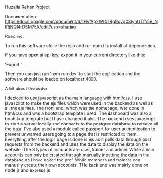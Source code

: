Huzaifa Rehan
Project 

Documentation: https://docs.google.com/document/d/1HvfAp2Wf0eBg9uygC3IyhUTfA5e_NIRjNQf4rD5M75A/edit?usp=sharing 

Read me:

To run this software clone the repo and run npm i to install all dependecies.

If you have open ai api key, export it in your current directory like this:

'Export <insert key>'

Then you can just run 'npm run dev' to start the application and the software should be loaded on localhost:4000.

A bit about the code:

I decided to use javascript as the main language with html/css. I use javascript to make the ejs files which were used in the backend as well as all the ejs files. The front end, which was the homepage, was done in html/css and was a bootstrap template I used. The dashboard was also a bootstrap template but I have changed it alot. The backend uses javascript to start a server locally and connects to the postgres database to retrieve all the data. I've also used a module called passport for user authentication to prevent unwanted users going to a page that is restricted to them. Everything after the login page is done is ejs as it pulls data through post requests from the backend and uses the data to display the data on the website. The 3 types of accounts are user, trainer and admin. While admin accounts can only be created through manually inputting the data in the database as I have asked the prof. While members and trainers can manually create their own accounts. THe back end was mainly done on node.js and express.js
